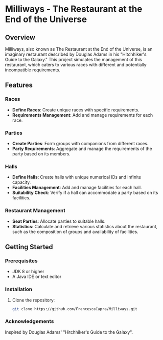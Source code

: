 # Milliways - The Restaurant at the End of the Universe

## Overview

Milliways, also known as The Restaurant at the End of the Universe, is an imaginary restaurant described by Douglas Adams in his "Hitchhiker's Guide to the Galaxy." This project simulates the management of this restaurant, which caters to various races with different and potentially incompatible requirements.

## Features

### Races
- **Define Races**: Create unique races with specific requirements.
- **Requirements Management**: Add and manage requirements for each race.

### Parties
- **Create Parties**: Form groups with companions from different races.
- **Party Requirements**: Aggregate and manage the requirements of the party based on its members.

### Halls
- **Define Halls**: Create halls with unique numerical IDs and infinite capacity.
- **Facilities Management**: Add and manage facilities for each hall.
- **Suitability Check**: Verify if a hall can accommodate a party based on its facilities.

### Restaurant Management
- **Seat Parties**: Allocate parties to suitable halls.
- **Statistics**: Calculate and retrieve various statistics about the restaurant, such as the composition of groups and availability of facilities.

## Getting Started

### Prerequisites
- JDK 8 or higher
- A Java IDE or text editor

### Installation
1. Clone the repository:
   ```sh
   git clone https://github.com/FrancescaCapra/Milliways.git

### Acknowledgements
Inspired by Douglas Adams' "Hitchhiker's Guide to the Galaxy".
